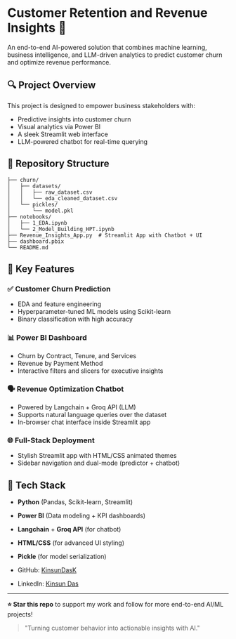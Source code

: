 

# Customer Retention and Revenue Insights 🚀

An end-to-end AI-powered solution that combines machine learning, business intelligence, and LLM-driven analytics to predict customer churn and optimize revenue performance.

## 🔍 Project Overview
This project is designed to empower business stakeholders with:
- Predictive insights into customer churn
- Visual analytics via Power BI
- A sleek Streamlit web interface
- LLM-powered chatbot for real-time querying

## 📁 Repository Structure
```
├── churn/
│   ├── datasets/
│   │   ├── raw_dataset.csv
│   │   └── eda_cleaned_dataset.csv
│   └── pickles/
│       └── model.pkl
├── notebooks/
│   ├── 1_EDA.ipynb
│   └── 2_Model_Building_HPT.ipynb
├── Revenue_Insights_App.py  # Streamlit App with Chatbot + UI
├── dashboard.pbix            
└── README.md
```

## 🧠 Key Features
### ✅ Customer Churn Prediction
- EDA and feature engineering
- Hyperparameter-tuned ML models using Scikit-learn
- Binary classification with high accuracy

### 📊 Power BI Dashboard
- Churn by Contract, Tenure, and Services
- Revenue by Payment Method
- Interactive filters and slicers for executive insights

### 🗣️ Revenue Optimization Chatbot
- Powered by Langchain + Groq API (LLM)
- Supports natural language queries over the dataset
- In-browser chat interface inside Streamlit app

### 🌐 Full-Stack Deployment
- Stylish Streamlit app with HTML/CSS animated themes
- Sidebar navigation and dual-mode (predictor + chatbot)

## 🧰 Tech Stack
- **Python** (Pandas, Scikit-learn, Streamlit)
- **Power BI** (Data modeling + KPI dashboards)
- **Langchain** + **Groq API** (for chatbot)
- **HTML/CSS** (for advanced UI styling)
- **Pickle** (for model serialization)


- GitHub: [KinsunDasK](https://github.com/KinsunDasK)
- LinkedIn: [Kinsun Das](https://www.linkedin.com/in/kinsundask/)

---
**⭐ Star this repo** to support my work and follow for more end-to-end AI/ML projects!

> "Turning customer behavior into actionable insights with AI."
